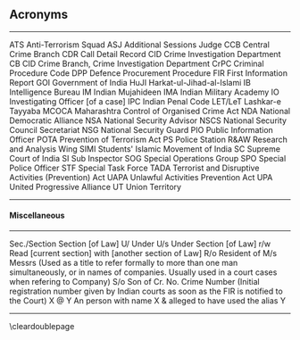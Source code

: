 ## Acronyms

--------- ----------------------------------------
ATS       Anti-Terrorism Squad
ASJ       Additional Sessions Judge
CCB       Central Crime Branch
CDR       Call Detail Record
CID       Crime Investigation Department
CB CID    Crime Branch, Crime Investigation Department
CrPC      Criminal Procedure Code
DPP       Defence Procurement Procedure
FIR       First Information Report
GOI       Government of India
HuJI      Harkat-ul-Jihad-al-Islami
IB        Intelligence Bureau
IM        Indian Mujahideen
IMA       Indian Military Academy
IO        Investigating Officer \[of a case\]
IPC       Indian Penal Code
LET/LeT   Lashkar-e Tayyaba
MCOCA     Maharashtra Control of Organised Crime Act
NDA       National Democratic Alliance
NSA       National Security Advisor
NSCS      National Security Council Secretariat
NSG       National Security Guard
PIO       Public Information Officer
POTA      Prevention of Terrorism Act
PS        Police Station
R&AW      Research and Analysis Wing
SIMI      Students' Islamic Movement of India
SC        Supreme Court of India
SI        Sub Inspector
SOG       Special Operations Group
SPO       Special Police Officer
STF       Special Task Force
TADA      Terrorist and Disruptive Activities
          (Prevention) Act
UAPA      Unlawful Activities Prevention Act
UPA       United Progressive Alliance
UT        Union Territory
--------- ----------------------------------------

#### Miscellaneous

------------   ------------------------------------
Sec./Section   Section \[of Law\]
U/             Under
U/s            Under Section \[of Law\]
r/w            Read \[current section\] with
                \[another section of Law\]
R/o            Resident of
M/s            Messrs (Used as a title to refer
                formally to more than one man
                simultaneously, or in names of
                companies. Usually used in a court
                cases when refering to Company)
S/o            Son of
Cr. No.        Crime Number (Initial registration
                number given by Indian courts as
                soon as the FIR is notified to
                the Court)
X @ Y          An person with name X & alleged
                to have used the alias Y
------------   ------------------------------------

\cleardoublepage
